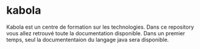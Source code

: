 # kabola
Kabola est un centre de formation sur les technologies. Dans ce repository vous allez retrouvé toute la documentation disponible. Dans un premier temps, seul la documententaion du langage java sera disponible.
